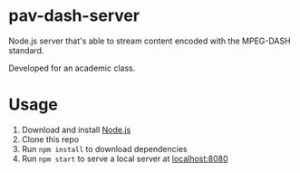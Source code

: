 # pav-dash-server
Node.js server that's able to stream content encoded with the MPEG-DASH standard. 

Developed for an academic class.

# Usage
1. Download and install [Node.js](https://nodejs.org/en/download/)
2. Clone this repo
3. Run `npm install` to download dependencies
4. Run `npm start` to serve a local server at [localhost:8080](http://localhost:8080)
